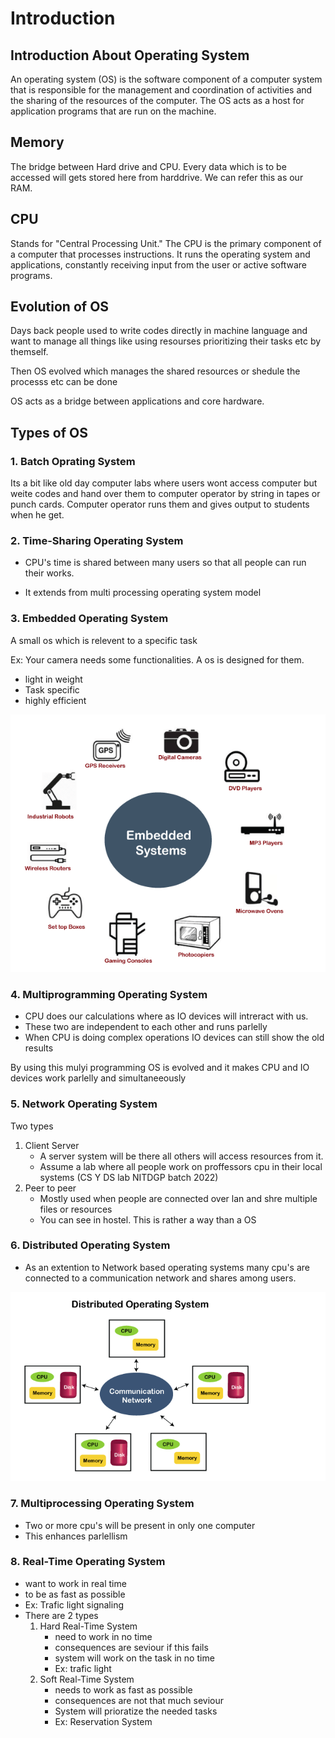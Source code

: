 # Introduction

## Introduction About Operating System
An operating system (OS) is the software component of a computer system that is responsible for the management and coordination of activities and the sharing of the resources of the computer. The OS acts as a host for application programs that are run on the machine.

## Memory 
The bridge between Hard drive and CPU. Every data which is to be accessed will gets stored here from harddrive. We can refer this as our RAM.
## CPU
Stands for "Central Processing Unit." The CPU is the primary component of a computer that processes instructions. It runs the operating system and applications, constantly receiving input from the user or active software programs. 

## Evolution of OS
Days back people used to write codes directly in machine language and want to manage all things like using resourses prioritizing their tasks etc by themself.

Then OS evolved which manages the shared resources or shedule the processs etc can be done

OS acts as a bridge between applications and core hardware.

## Types of OS
### 1. Batch Oprating System
Its a bit like old day computer labs where users wont access computer but weite codes and hand over them to computer operator by string in tapes or punch cards. Computer operator runs them and gives output to students when he get.
### 2. Time-Sharing Operating System
- CPU's time is shared between many users so that all people can run their works.

- It extends from multi processing operating system model
### 3. Embedded Operating System
A small os which is relevent to a specific task

Ex: Your camera needs some functionalities. A os is designed for them.
- light in weight
- Task specific
- highly efficient
  
![picture 3](images/pic_1619517765948.png)  

### 4. Multiprogramming Operating System
- CPU does our calculations where as IO devices will intreract with us.
- These two are independent to each other and runs parlelly
- When CPU is doing complex operations IO devices can still show the old results

By using this mulyi programming OS is evolved and it makes CPU and IO devices work parlelly and simultaneeously

### 5. Network Operating System
Two types
1. Client Server
   - A server system will be there all others will access resources from it.
   - Assume a lab where all people work on proffessors cpu in their local systems (CS Y DS lab NITDGP batch 2022)
2. Peer to peer
   - Mostly used when people are connected over lan and shre multiple files or resources
   - You can see in hostel. This is rather a way than a OS
### 6. Distributed Operating System
- As an extention to Network based operating systems many cpu's are connected  to a communication network and shares among users.

![picture 6](images/pic_1619518766607.png)  

### 7. Multiprocessing Operating System
- Two or more cpu's will be present in only one computer
- This enhances parlellism
### 8. Real-Time Operating System
- want to work in real time
- to be as fast as possible
- Ex: Trafic light signaling
- There are 2 types
    1. Hard Real-Time System 
        - need to work in no time
        - consequences are seviour if this fails
        - system will work on the task in no time
        - Ex: trafic light
    2. Soft Real-Time System
        - needs to work as fast as possible
        - consequences are not that much seviour
        - System will prioratize the needed tasks
        - Ex: Reservation System